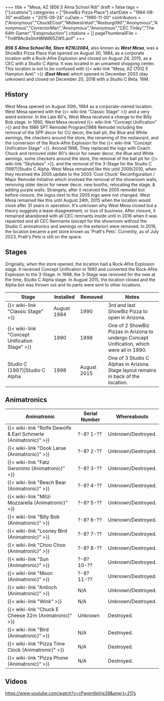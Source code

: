 +++
title = "Mesa, AZ (856 S Alma School Rd)"
draft = false
tags = ["Locations"]
categories = ["ShowBiz Pizza Place"]
startDate = "1984-08-30"
endDate = "2015-08-24"
cuDate = "1990-11-00"
contributors = ["Anonymous","ChuckECool","Midwestretail","Rexburg090","Anonymous","Anonymous","CorrectorMan","Anonymous","Anonymous","CEC Tinley","The 64th Gamer","Estsproduction"]
citations = []
pageThumbnailFile = "Tm8f9Ac6s0mH8NM65ZW5.avif"
+++

***856 S Alma School Rd, Store #216/2084,*** also known as ***West Mesa***, was a ShowBiz Pizza Place that opened on August 30, 1984, as a corporate location with a Rock-Afire Explosion and closed on August 24, 2015, as a CEC with a Studio C Alpha. It was located in an unnamed shopping center. This location is not to be confused with {{< wiki-link "Mesa, AZ (7012 E Hampton Ave)" >}} (***East Mesa***) which opened in December 2003 (day unknown) and closed on December 20, 2018 with a Studio C Beta, 16M.

## History

West Mesa opened on August 30th, 1984 as a corporate-owned location. West Mesa opened with the {{< wiki-link "Classic Stage" >}} and a very weird exterior. In the Late 80's, West Mesa received a change to the Billy Bob stage. In 1990, West Mesa received {{< wiki-link "Concept Unification" >}} and the 1986 SPT Remodel Program|1988 Remodel including the removal of the SPP decor for CU decor, the ball pit, the Blue and White awnings, the checkers around the store, the renaming of the restaurant, and the conversion of the Rock-Afire Explosion for the {{< wiki-link "Concept Unification Stage" >}}. Around 1998, They replaced the logo with Coach Chuck and removed older 90's decor for newer decor, the Blue and White awnings, some checkers around the store, the removal of the ball pit for {{< wiki-link "Skytubes" >}}, and the removal of the 3-Stage for the Studio C (1997)|Studio C Alpha. West Mesa remained like this until 2009/2010, when they received the 2005 update to the 2003 'Cool Chuck' Reconfiguration / Major Remodel Initiative which involved the removal of the showroom walls, removing older decor for newer decor, new booths, relocating the stage, &amp; adding purple walls. Strangely, after it received the 2005 remodel but before closure, the logos next to the 2005 logo were not changed. West Mesa remained like this until August 24th, 2015 when the location would close after 31 years in operation. It's unknown why West Mesa closed but a theory suggests a lease disagreement, or loss of business. After closure, it remained abandoned with all CEC remnants inside until in 2016 when it was repainted and all CEC Remnants (except for the showroom without the Studio C animatronics and awnings on the exterior) were removed. In 2019, the location became a pet store known as 'Pratt's Pets'. Currently, as of July 2023, Pratt's Pets is still on the space.

## Stages

Originally, when the store opened, the location had a Rock-Afire Explosion stage. It received Concept Unification in 1990 and converted the Rock-Afire Explosion to the 3-Stage. In 1998, the 3-Stage was removed for the new at the time, Studio C Alpha stage. In August 2015, the location closed and the Alpha bot was thrown out and its parts were sent to other locations.

| Stage                                               | Installed   | Removed     | Notes                                                                                      |
|-----------------------------------------------------|-------------|-------------|--------------------------------------------------------------------------------------------|
| {{< wiki-link "Classic Stage" >}}             | August 1984 | 1990        | 3rd and last ShowBiz Pizza to open in Arizona.                                             |
| {{< wiki-link "Concept Unification Stage" >}} | 1990        | 1998        | One of 2 ShowBiz Pizzas in Arizona to undergo Concept Unification, which were all in 1990. |
| Studio C (1997)\|Studio C Alpha                     | 1998        | August 2015 | One of 3 Studio C Alphas in Arizona. Stage layout remains in back of the location.         |

## Animatronics

| Animatronic                                                               | Serial Number | Whereabouts        |
|---------------------------------------------------------------------------|---------------|--------------------|
| {{< wiki-link "Rolfe Dewolfe &amp; Earl Schmerle (Animatronic)" >}} | ?-8? 1-??     | Unknown/Destroyed. |
| {{< wiki-link "Dook Larue (Animatronic)" >}}                        | ?-8? 2-??     | Unknown/Destroyed. |
| {{< wiki-link "Fatz Geronimo (Animatronic)" >}}                     | ?-8? 3-??     | Unknown/Destroyed. |
| {{< wiki-link "Beach Bear (Animatronic)" >}}                        | ?-8? 4-??     | Unknown/Destroyed. |
| {{< wiki-link "Mitzi Mozzarella (Animatronic)" >}}                  | ?-8? 5-??     | Unknown/Destroyed. |
| {{< wiki-link "Billy Bob (Animatronic)" >}}                         | ?-8? 6-??     | Unknown/Destroyed. |
| {{< wiki-link "Looney Bird (Animatronic)" >}}                       | ?-8? 7-??     | Unknown/Destroyed. |
| {{< wiki-link "Choo Choo (Animatronic)" >}}                         | ?-8? 8-??     | Unknown/Destroyed. |
| {{< wiki-link "Sun (Animatronic)" >}}                               | ?-8? 10-??    | Unknown/Destroyed. |
| {{< wiki-link "Moon (Animatronic)" >}}                              | ?-8? 11-??    | Unknown/Destroyed. |
| {{< wiki-link "Antioch (Animatronic)" >}}                           | N/A           | Unknown/Destroyed. |
| {{< wiki-link "Wink" >}}                                            | N/A           | Unknown/Destroyed. |
| {{< wiki-link "Chuck E Cheese 32m (Animatronic)" >}}                | Unknown       | Destroyed.         |
| {{< wiki-link "Bird (Animatronic)" >}}                              | N/A           | Destroyed.         |
| {{< wiki-link "Pizza Time Clock (Animatronic)" >}}                  | N/A           | Destroyed.         |
| {{< wiki-link "Pizza Phone (Animatronic)" >}}                       | N/A           | Destroyed.         |

## Videos

https://www.youtube.com/watch?v=cPwqm6pVw28&amp;t=217s